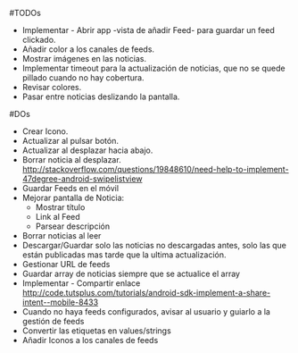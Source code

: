 #TODOs

- Implementar - Abrir app -vista de añadir Feed-  para guardar un feed clickado.
- Añadir color a los canales de feeds.
- Mostrar imágenes en las noticias.
- Implementar timeout para la actualización de noticias, que no se quede pillado cuando no hay cobertura.
- Revisar colores.
- Pasar entre noticias deslizando la pantalla.


#DOs
- Crear Icono.
- Actualizar al pulsar botón.
- Actualizar al desplazar hacia abajo.
- Borrar noticia al desplazar.
   http://stackoverflow.com/questions/19848610/need-help-to-implement-47degree-android-swipelistview
- Guardar Feeds en el móvil
- Mejorar pantalla de Noticia:
  - Mostrar título
  - Link al Feed
  - Parsear descripción
- Borrar noticias al leer
- Descargar/Guardar solo las noticias no descargadas antes, solo las que están publicadas mas tarde que la ultima actualización.
- Gestionar URL de feeds
- Guardar array de noticias siempre que se actualice el array
- Implementar - Compartir enlace
http://code.tutsplus.com/tutorials/android-sdk-implement-a-share-intent--mobile-8433
- Cuando no haya feeds configurados, avisar al usuario y guiarlo a la gestión de feeds
- Convertir las etiquetas en values/strings
- Añadir Iconos a los canales de feeds
